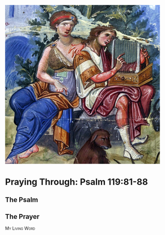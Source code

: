 <img class="intro-right" src="art-paris-psalter.jpg">

<style>
  li {list-style-type: none;}
  p + ul {
    margin-top: -18px;
}
</style>

# Praying Through: Psalm 119:81-88

## The Psalm

## The Prayer

<div style="font-variant: small-caps;">
My Living Word
</div>
